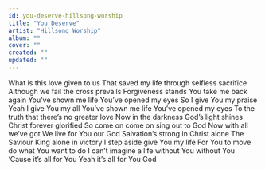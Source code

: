 ```yaml
---
id: you-deserve-hillsong-worship
title: "You Deserve"
artist: "Hillsong Worship"
album: ""
cover: ""
created: ""
updated: ""
---
```


What is this love given to us
That saved my life through selfless sacrifice
Although we fail the cross prevails
Forgiveness stands
You take me back again
You’ve shown me life
You’ve opened my eyes
So I give You my praise
Yeah I give You my all
You’ve shown me life
You’ve opened my eyes
To the truth that there’s no greater love
Now in the darkness God’s light shines
Christ forever glorified
So come on come on sing out to God
Now with all we’ve got
We live for You our God
Salvation’s strong in Christ alone
The Saviour King alone in victory
I step aside give You my life
For You to move do what You want to do
I can’t imagine a life without You without You
‘Cause it’s all for You
Yeah it’s all for You
God